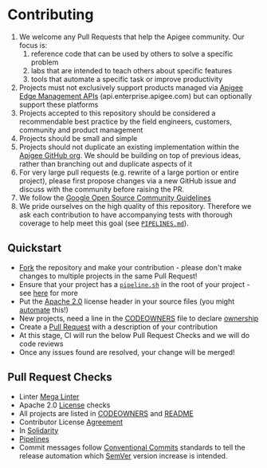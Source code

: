 # Contributing

1. We welcome any Pull Requests that help the Apigee community. Our focus is:
    1. reference code that can be used by others to solve a specific problem
    1. labs that are intended to teach others about specific features
    1. tools that automate a specific task or improve productivity
1. Projects must not exclusively support products managed via [Apigee Edge Management APIs](https://cloud.google.com/apigee/docs/api-platform/get-started/compare-apigee-products) (api.enterprise.apigee.com) but can optionally support these platforms
1. Projects accepted to this repository should be considered a recommendable best practice by the field engineers, customers, community and product management
1. Projects should be small and simple
1. Projects should not duplicate an existing implementation within the [Apigee GitHub org](https://github.com/apigee). We should be building on top of previous ideas, rather than branching out and duplicate aspects of it
1. For very large pull requests (e.g. rewrite of a large portion or entire project), please first propose changes via a new GitHub issue and discuss with the community before raising the PR.
1. We follow the [Google Open Source Community Guidelines](https://opensource.google/conduct/)
1. We pride ourselves on the high quality of this repository. Therefore we ask
  each contribution to have accompanying tests with thorough coverage to help
  meet this goal (see [`PIPELINES.md`](./PIPELINES.md)).

## Quickstart

- [Fork](https://docs.github.com/en/github/getting-started-with-github/fork-a-repo)
 the repository and make your contribution - please don't make changes to
 multiple projects in the same Pull Request!
- Ensure that your project has a [`pipeline.sh`](./PIPELINES.md) in the root of
 your project - see [here](./PIPELINES.md) for more
- Put the [Apache 2.0](https://opensource.google/docs/releasing/preparing/#Apache-header)
 license header in your source files (you might [automate](https://github.com/google/addlicense)
 this!)
- New projects, need a line in the [CODEOWNERS](./CODEOWNERS) file to declare [ownership](https://docs.github.com/en/github/creating-cloning-and-archiving-repositories/about-code-owners)
- Create a [Pull Request](https://docs.github.com/en/github/collaborating-with-issues-and-pull-requests/creating-a-pull-request)
 with a description of your contribution
- At this stage, CI will run the below Pull Request Checks and we will do code
 reviews
- Once any issues found are resolved, your change will be merged!

## Pull Request Checks

- Linter [Mega Linter](https://megalinter.github.io)
- Apache 2.0 [License](https://opensource.google/docs/releasing/preparing/#license-file)
 checks
- All projects are listed in [CODEOWNERS](./CODEOWNERS) and [README](./README.md)
- Contributor License [Agreement](https://opensource.google/docs/cla/)
- In [Solidarity](https://developers.google.com/style/inclusive-documentation)
- [Pipelines](./PIPELINES.md)
- Commit messages follow [Conventional Commits](https://www.conventionalcommits.org/en/v1.0.0/)
  standards to tell the release automation which [SemVer](https://semver.org/)
  version increase is intended.
